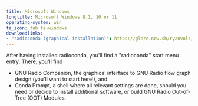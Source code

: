 ```yaml
---
title: Microsoft Windows
longtitle: Microsoft Windows 8.1, 10 or 11
operating-system: win
fa_icon: fab fa-windows
downloadlinks:
- "radioconda (graphical installation)": https://glare.now.sh/ryanvolz/radioconda/radioconda-.*-Windows-x86_64.exe
---
```


After having installed radioconda, you'll find a "radioconda" start menu entry. There, you'll find

- GNU Radio Companion, the graphical interface to GNU Radio flow graph design
  (you'll want to start here!), and
- Conda Prompt, a shell where all relevant settings are done, should you need or
  decide to install additional software, or build GNU Radio Out-of-Tree (OOT)
  Modules.
